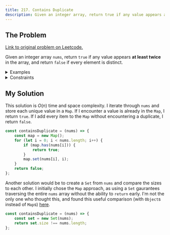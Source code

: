 ```yaml
---
title: 217. Contains Duplicate
description: Given an integer array, return true if any value appears at least twice in the array, and return false if every element is distinct.
---
```


## The Problem

[Link to original problem on Leetcode.](https://leetcode.com/problems/contains-duplicate/)

Given an integer array `nums`, return `true` if any value appears **at least twice** in the array, and return `false` if every element is distinct.

<details>
<summary>Examples</summary>

Example 1:

```
Input: nums = [1,2,3,1]
Output: true
```

Example 2:

```
Input: nums = [1,2,3,4]
Output: false
```

Example 3:

```
Input: nums = [1,1,1,3,3,4,3,2,4,2]
Output: true
```
</details>

<details>
<summary>Constraints</summary>

- 1 <= `nums.length` <= 10<sup>5</sup>
- -10<sup>9</sup> <= `nums[i]` <= 10<sup>9</sup>
</details>

## My Solution

This solution is $O(n)$ time and space complexity. I iterate through `nums` and store each unique value in a `Map`. If I encounter a value is already in the `Map`, I return `true`. If I add every item to the `Map` without encountering a duplicate, I return `false`.

```javascript
const containsDuplicate = (nums) => {
    const map = new Map();
    for (let i = 0; i < nums.length; i++) {
        if (map.has(nums[i])) {
            return true;
        }
        map.set(nums[i], i);
    }
    return false;
};
```

Another solution would be to create a `Set` from `nums` and compare the sizes to each other. I initially chose the `Map` approach, as using a `Set` gaurantees traversing the entire `nums` array without the ability to `return` early. I'm not the only one who thought this, and found this useful comparison (with `Object`s instead of `Map`s) [here](https://leetcode.com/problems/contains-duplicate/discuss/515531/Javascript-set-vs.-object).

```javascript
const containsDuplicate = (nums) => {
    const set = new Set(nums);
    return set.size !== nums.length;
};
```